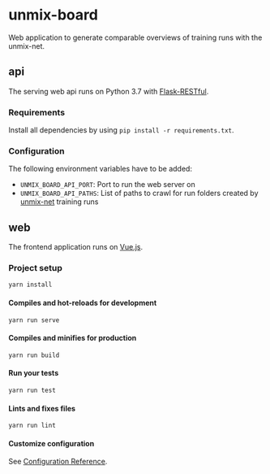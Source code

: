 # unmix-board
Web application to generate comparable overviews of training runs with the unmix-net.

## api
The serving web api runs on Python 3.7 with [Flask-RESTful](https://flask-restful.readthedocs.io/en/latest/).

### Requirements
Install all dependencies by using `pip install -r requirements.txt`.

### Configuration
The following environment variables have to be added:
- `UNMIX_BOARD_API_PORT`: Port to run the web server on
- `UNMIX_BOARD_API_PATHS`: List of paths to crawl for run folders created by [unmix-net](https://github.com/unmix-io/unmix-net) training runs

## web
The frontend application runs on [Vue.js](https://vuejs.org/).

### Project setup
```
yarn install
```

#### Compiles and hot-reloads for development
```
yarn run serve
```

#### Compiles and minifies for production
```
yarn run build
```

#### Run your tests
```
yarn run test
```

#### Lints and fixes files
```
yarn run lint
```

#### Customize configuration
See [Configuration Reference](https://cli.vuejs.org/config/).
